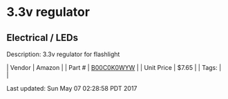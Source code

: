 # 3.3v regulator
## Electrical / LEDs
Description: 	3.3v regulator for flashlight 

| Vendor | Amazon | 
| Part # | [B00C0K0WYW](http://www.amazon.com/DROK-Waterproof-Converter-Step-down-Transformer/dp/B00C0K0WYW?ie=UTF8&psc=1&redirect=true&ref_=oh_aui_detailpage_o02_s00) | 
| Unit Price | $7.65 | 
| Tags: |  | 

Last updated: Sun May 07 02:28:58 PDT 2017
